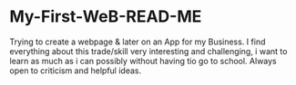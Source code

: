 # My-First-WeB-READ-ME
Trying to create a webpage &amp; later on an App for my Business. I find everything about this trade/skill very interesting and challenging, i want to learn as much as i can possibly without having tio go to school. Always open to criticism and helpful ideas.
